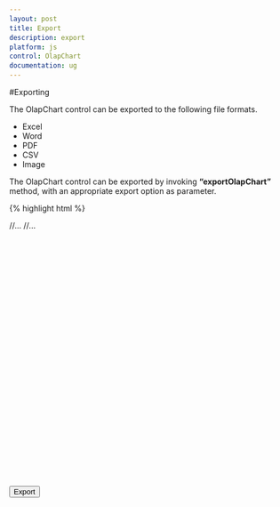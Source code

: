```yaml
---
layout: post
title: Export
description: export
platform: js
control: OlapChart
documentation: ug
---
```


#Exporting

The OlapChart control can be exported to the following file formats.

* Excel
* Word
* PDF
* CSV
* Image

The OlapChart control can be exported by invoking **“exportOlapChart”** method, with an appropriate export option as parameter.

{% highlight html %}

<html> 
    //...

<body> 
    //...
    <div id="OlapChart1" style="min-height: 275px; min-width: 525px; height: 460px; width: 720px"></div>
    <button id="exportBtn">Export</button>
    <script type="text/javascript">
        $(function()
        {
            $("#OlapChart1").ejOlapChart(
            {
                url: "../wcf/OlapChartService.svc"
                    //...
            });
            $("#exportBtn").ejButton(
            {
                click: "exportBtnClick"
            });
        });

        function exportBtnClick(args)
        {
            var chartObj = $('#OlapChart1').data("ejOlapChart");
            //Provide an appropriate export option as parameter.
            chartObj.exportOlapChart(ej.olap.OlapChart.ExportOptions.Excel);
        }
    </script>
</body>
</html>                                           

{% endhighlight %}

For WebAPI controller, the below method needs to be added to perform exporting.

{% highlight c# %}

[System.Web.Http.ActionName("Export")]
[System.Web.Http.HttpPost]
public void Export() {
    string args = HttpContext.Current.Request.Form.GetValues(0)[0];
    OlapDataManager DataManager = new OlapDataManager(connectionString);
    string fileName = "Sample";
    htmlHelper.ExportOlapChart(DataManager, args, fileName, System.Web.HttpContext.Current.Response);
}

{% endhighlight %}

For WCF service, the below service method needs to be added to perform exporting.

{% highlight c# %}

public void Export(Stream stream) {
    System.IO.StreamReader sReader = new System.IO.StreamReader(stream);
    string args = System.Web.HttpContext.Current.Server.UrlDecode(sReader.ReadToEnd()).Remove(0, 5);
    OlapDataManager DataManager = new OlapDataManager(connectionString);
    string fileName = "Sample";
    htmlHelper.ExportOlapChart(DataManager, args, fileName, System.Web.HttpContext.Current.Response);
}

{% endhighlight %}


##Excel Export
User can export contents of the OlapChart to Excel document for future archival, references and analysis purposes. To achieve Excel export, we need to add the following dependency libraries into the application.

* Syncfusion.Compression.Base
* Syncfusion.XlsIO.Base

For Excel export, **“ej.olap.OlapChart.ExportOptions.Excel”** enumeration value is sent as the parameter.

{% highlight js %}

function exportBtnClick(args)
{
    var chartObj = $('#OlapChart1').data("ejOlapChart ");
        //Setting export option as Excel in the exportOlapChart method
        chartObj.exportOlapChart(ej.olap.OlapChart.ExportOptions.Excel);
}

{% endhighlight %}  

![](Export_images/Export_img1.png)

##Word Export
User can export contents of the OlapChart to Word document for future archival, references and analysis purposes. To achieve Word export, we need to add the following dependency libraries into the application.

* Syncfusion.Compression.Base
* Syncfusion.DocIo.Base

For Word export, **“ej.olap.OlapChart.ExportOptions.Word”** enumeration value is sent as the parameter.

{% highlight js %}

function exportBtnClick(args)
{
    var chartObj = $('#OlapChart1').data("ejOlapChart ");
        //Setting export option as Word in the exportOlapChart method
        chartObj.exportOlapChart(ej.olap.OlapChart.ExportOptions.Word);
}

{% endhighlight %}

![](Export_images/Export_img2.png)

##CSV Export
User can export contents of the OlapChart to CSV document for future archival, references and analysis purposes.

For CSV export, **“ej.olap.OlapChart.ExportOptions.CSV”** enumeration value is sent as the parameter.

{% highlight js %}

function exportBtnClick(args)
{
    var chartObj = $('#OlapChart1').data("ejOlapChart ");
        //Setting export option as CSV in the exportOlapChart method
        chartObj.exportOlapChart(ej.olap.OlapChart.ExportOptions.CSV);
}

{% endhighlight %}

##PDF Export
User can export contents of the OlapChart to PDF document for future archival, references and analysis purposes. To achieve PDF export, we need to add the following dependency libraries into the application.

* Syncfusion.Compression.Base
* Syncfusion.Pdf.Base

For PDF export, **“ej.olap.OlapChart.ExportOptions.PDF”** enumeration value is sent as the parameter.

{% highlight js %}

function exportBtnClick(args)
{
    var chartObj = $('#OlapChart1').data("ejOlapChart ");
        //Setting export option as PDF in the exportOlapChart method
        chartObj.exportOlapChart(ej.olap.OlapChart.ExportOptions.PDF);
}

{% endhighlight %} 

![](Export_images/Export_img3.png)

##Image Export
User can export contents of the OlapChart to image format for future archival, references and analysis purposes. We can export OlapChart to the following image formats.

* PNG
* EMF
* JPG
* GIF
* BMP

For EMF export, **“ej.olap.OlapChart.ExportOptions.EMF”** enumeration value is sent as the parameter.

{% highlight js %}

function exportBtnClick(args)
{
    var chartObj = $('#OlapChart1').data("ejOlapChart ");
        //Setting export option as EMF in the exportOlapChart method
        chartObj.exportOlapChart(ej.olap.OlapChart.ExportOptions.EMF);
}

{% endhighlight %}  

![](Export_images/Export_img4.png)

##Customize the export document name

The document name could be customized inside the method in WebAPI Controller. Following code sample illustrates the same.

{% highlight c# %}

[System.Web.Http.ActionName("Export")]
[System.Web.Http.HttpPost]
public void Export() {
    string args = HttpContext.Current.Request.Form.GetValues(0)[0];
    OlapDataManager DataManager = new OlapDataManager(connectionString);
    string fileName = "File name is customized here";
    htmlHelper.ExportOlapChart(DataManager, args, fileName, System.Web.HttpContext.Current.Response);
}

{% endhighlight %}

For customizing name in WCF Service, below code snippet is used.

{% highlight c# %}

public void Export(System.IO.Stream stream) {
    System.IO.StreamReader sReader = new System.IO.StreamReader(stream);
    string args = System.Web.HttpContext.Current.Server.UrlDecode(sReader.ReadToEnd()).Remove(0, 5);
    OlapDataManager DataManager = new OlapDataManager(connectionString);
    string fileName = " File name is customized here ";
    htmlHelper.ExportOlapChart(DataManager, args, fileName, System.Web.HttpContext.Current.Response);
}

{% endhighlight %}

